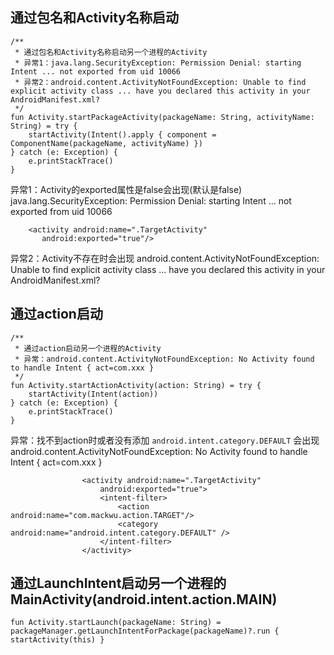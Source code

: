 

## 通过包名和Activity名称启动
```
/**
 * 通过包名和Activity名称启动另一个进程的Activity
 * 异常1：java.lang.SecurityException: Permission Denial: starting Intent ... not exported from uid 10066
 * 异常2：android.content.ActivityNotFoundException: Unable to find explicit activity class ... have you declared this activity in your AndroidManifest.xml?
 */
fun Activity.startPackageActivity(packageName: String, activityName: String) = try {
    startActivity(Intent().apply { component = ComponentName(packageName, activityName) })
} catch (e: Exception) {
    e.printStackTrace()
}
```

异常1：Activity的exported属性是false会出现(默认是false) java.lang.SecurityException: Permission Denial: starting Intent ... not exported from uid 10066  
```
    <activity android:name=".TargetActivity"
       android:exported="true"/>
```

异常2：Activity不存在时会出现 android.content.ActivityNotFoundException: Unable to find explicit activity class ... have you declared this activity in your AndroidManifest.xml?  


## 通过action启动
```
/**
 * 通过action启动另一个进程的Activity
 * 异常：android.content.ActivityNotFoundException: No Activity found to handle Intent { act=com.xxx }
 */
fun Activity.startActionActivity(action: String) = try {
    startActivity(Intent(action))
} catch (e: Exception) {
    e.printStackTrace()
}
```
异常：找不到action时或者没有添加 `android.intent.category.DEFAULT` 会出现android.content.ActivityNotFoundException: No Activity found to handle Intent { act=com.xxx }
```
                <activity android:name=".TargetActivity"
                    android:exported="true">
                    <intent-filter>
                        <action android:name="com.mackwu.action.TARGET"/>
                        <category android:name="android.intent.category.DEFAULT" />
                    </intent-filter>
                </activity>
```


## 通过LaunchIntent启动另一个进程的MainActivity(android.intent.action.MAIN)
```
fun Activity.startLaunch(packageName: String) = packageManager.getLaunchIntentForPackage(packageName)?.run { startActivity(this) }
```